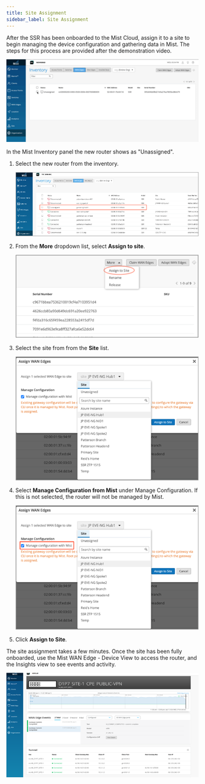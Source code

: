 ```yaml
---
title: Site Assignment
sidebar_label: Site Assignment
---
```


After the SSR has been onboarded to the Mist Cloud, assign it to a site to begin managing the device configuration and gathering data in Mist. The steps for this process are provided after the demonstration video.

![Site Assignment 2](/img/site-assignment-2.gif)

In the Mist Inventory panel the new router shows as "Unassigned".

1. Select the new router from the inventory.

	![Inventory](/img/wan_site_assign1.png)

2. From the **More** dropdown list, select **Assign to site**.
	
	![Assign to Site](/img/wan_site_assign2.png)

3. Select the site from from the **Site** list.

	![Site List](/img/wan_site_assign3.png)

4. Select **Manage Configuration from Mist** under Manage Configuration. If this is not selected, the router will not be managed by Mist. 

	![Managed by Mist](/img/wan_site_assign4.png)

5. Click **Assign to Site**.  

The site assignment takes a few minutes. Once the site has been fully onboarded, use the Mist WAN Edge - Device View to access the router, and the Insights view to see events and activity. 

![WAN Edge Insights](/img/wan_site_assign5.png)
